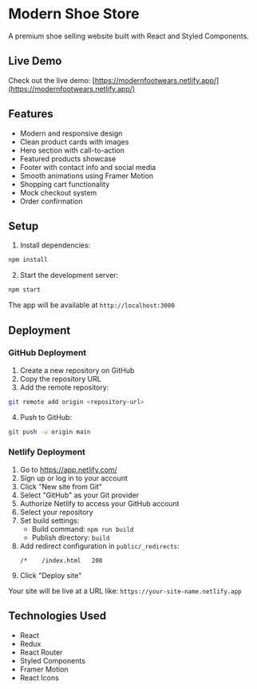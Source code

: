# Modern Shoe Store

A premium shoe selling website built with React and Styled Components.

## Live Demo

Check out the live demo: [https://modernfootwears.netlify.app/](https://modernfootwears.netlify.app/)

## Features

- Modern and responsive design
- Clean product cards with images
- Hero section with call-to-action
- Featured products showcase
- Footer with contact info and social media
- Smooth animations using Framer Motion
- Shopping cart functionality
- Mock checkout system
- Order confirmation

## Setup

1. Install dependencies:
```bash
npm install
```

2. Start the development server:
```bash
npm start
```

The app will be available at `http://localhost:3000`

## Deployment

### GitHub Deployment

1. Create a new repository on GitHub
2. Copy the repository URL
3. Add the remote repository:
```bash
git remote add origin <repository-url>
```
4. Push to GitHub:
```bash
git push -u origin main
```

### Netlify Deployment

1. Go to https://app.netlify.com/
2. Sign up or log in to your account
3. Click "New site from Git"
4. Select "GitHub" as your Git provider
5. Authorize Netlify to access your GitHub account
6. Select your repository
7. Set build settings:
   - Build command: `npm run build`
   - Publish directory: `build`
8. Add redirect configuration in `public/_redirects`:
   ```
   /*    /index.html   200
   ```
9. Click "Deploy site"

Your site will be live at a URL like: `https://your-site-name.netlify.app`

## Technologies Used

- React
- Redux
- React Router
- Styled Components
- Framer Motion
- React Icons

